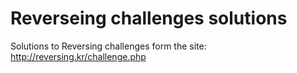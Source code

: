 # Reverseing challenges solutions 
Solutions to Reversing challenges form the site: http://reversing.kr/challenge.php

